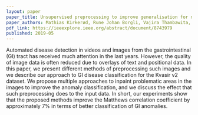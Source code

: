 ```yaml
---
layout: paper
paper_title: Unsupervised preprocessing to improve generalisation for medical image classification
paper_authors: Mathias Kirkerød, Rune Johan Borgli, Vajira Thambawita, Steven Hicks, Michael Alexander Riegler, Pål Halvorsen
pdf_link: https://ieeexplore.ieee.org/abstract/document/8743979
published: 2019-05
---
```


Automated disease detection in videos and images from the gastrointestinal (GI) tract has received much attention in the last years. However, the quality of image data is often reduced due to overlays of text and positional data. In this paper, we present different methods of preprocessing such images and we describe our approach to GI disease classification for the Kvasir v2 dataset. We propose multiple approaches to inpaint problematic areas in the images to improve the anomaly classification, and we discuss the effect that such preprocessing does to the input data. In short, our experiments show that the proposed methods improve the Matthews correlation coefficient by approximately 7% in terms of better classification of GI anomalies.